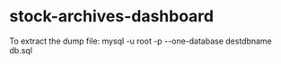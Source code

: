 # stock-archives-dashboard

To extract the dump file:
		mysql -u root -p --one-database destdbname db.sql
